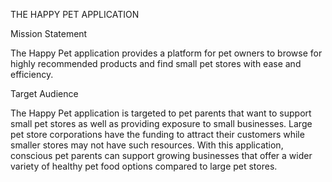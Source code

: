 THE HAPPY PET APPLICATION

Mission Statement

The Happy Pet application provides a platform for pet owners to browse for highly
recommended products and find small pet stores with ease and efficiency.


Target Audience

The Happy Pet application is targeted to pet parents that want to support small pet stores as
well as providing exposure to small businesses. Large pet store corporations have the funding
to attract their customers while smaller stores may not have such resources. With this
application, conscious pet parents can support growing businesses that offer a wider variety of
healthy pet food options compared to large pet stores.
